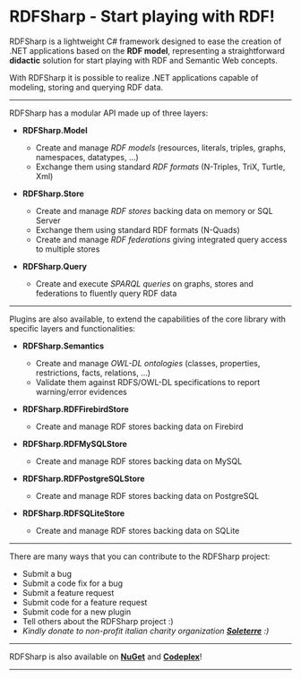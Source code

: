 # RDFSharp - Start playing with RDF!
RDFSharp is a lightweight C# framework designed to ease the creation of .NET applications based on the <b>RDF model</b>, representing a straightforward <b>didactic</b> solution for start playing with RDF and Semantic Web concepts. 

With RDFSharp it is possible to realize .NET applications capable of modeling, storing and querying RDF data.
<hr>
RDFSharp has a modular API made up of three layers: 

<ul>
    <li><b>RDFSharp.Model</b></li> 
    <ul>
        <li>Create and manage <i>RDF models</i> (resources, literals, triples, graphs, namespaces, datatypes, ...)</li>
        <li>Exchange them using standard <i>RDF formats</i> (N-Triples, TriX, Turtle, Xml)</li>
    </ul>
</ul>
<ul>
    <li><b>RDFSharp.Store</b></li> 
    <ul>
        <li>Create and manage <i>RDF stores</i> backing data on memory or SQL Server</li>
        <li>Exchange them using standard RDF formats (N-Quads)</li>
        <li>Create and manage <i>RDF federations</i> giving integrated query access to multiple stores</li>
    </ul>
</ul>
<ul>
    <li><b>RDFSharp.Query</b></li> 
    <ul>
        <li>Create and execute <i>SPARQL queries</i> on graphs, stores and federations to fluently query RDF data</li>
    </ul>
</ul>
<hr>
Plugins are also available, to extend the capabilities of the core library with specific layers and functionalities:

<ul>
    <li><b>RDFSharp.Semantics</b></li> 
    <ul>
        <li>Create and manage <i>OWL-DL ontologies</i> (classes, properties, restrictions, facts, relations, ...)</li> 
        <li>Validate them against RDFS/OWL-DL specifications to report warning/error evidences</li>
    </ul>
</ul>
<ul>
    <li><b>RDFSharp.RDFFirebirdStore</b></li> 
    <ul>
        <li>Create and manage RDF stores backing data on Firebird</li>
    </ul>
</ul>
<ul>
    <li><b>RDFSharp.RDFMySQLStore</b></li> 
    <ul>
        <li>Create and manage RDF stores backing data on MySQL</li>
    </ul>
</ul>
<ul>
    <li><b>RDFSharp.RDFPostgreSQLStore</b></li> 
    <ul>
        <li>Create and manage RDF stores backing data on PostgreSQL</li>
    </ul>
</ul>
<ul>
    <li><b>RDFSharp.RDFSQLiteStore</b></li> 
    <ul>
        <li>Create and manage RDF stores backing data on SQLite</li>
    </ul>
</ul>
<hr>
There are many ways that you can contribute to the RDFSharp project: 

<ul>
    <li>Submit a bug</li> 
    <li>Submit a code fix for a bug</li>  
    <li>Submit a feature request</li>
    <li>Submit code for a feature request</li>
    <li>Submit code for a new plugin</li>
    <li>Tell others about the RDFSharp project :)</li>  
    <li><i>Kindly donate to non-profit italian charity organization <b><a href="http://www.soleterre.org/en/about-us">Soleterre</a></b> :)</i></li> 
</ul>
<hr>
RDFSharp is also available on <b><a href="http://www.nuget.org/packages?q=rdfsharp">NuGet</a></b> and <b><a href="https://rdfsharp.codeplex.com/">Codeplex</a></b>!
<hr>
